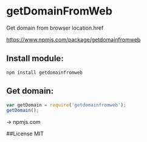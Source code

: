 # getDomainFromWeb
Get domain from browser location.href

https://www.npmjs.com/package/getdomainfromweb

## Install module:
```
npm install getdomainfromweb
```

## Get domain:
```javascript
var getDomain = require('getdomainfromweb');
getDomain();
```
-> npmjs.com

##License
MIT